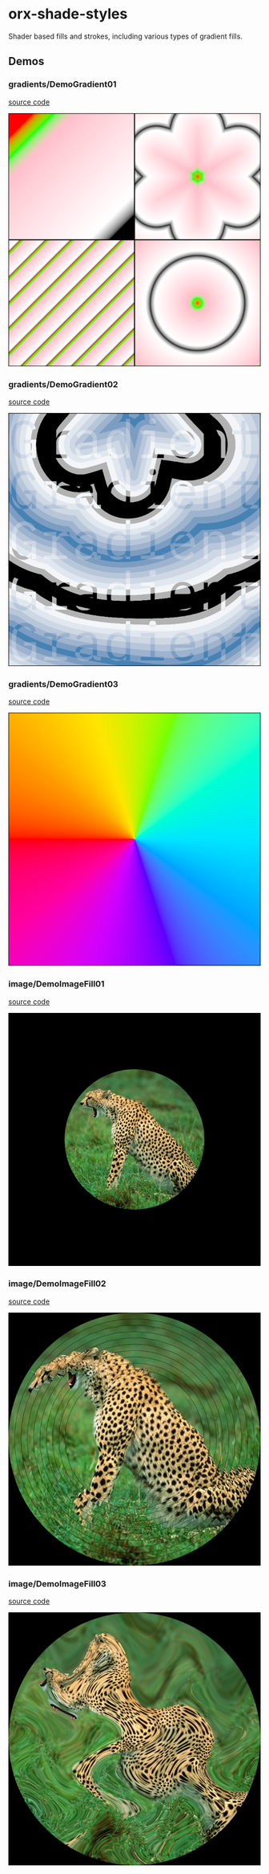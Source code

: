 # orx-shade-styles

Shader based fills and strokes, including various types of gradient fills.

<!-- __demos__ >
# Demos
[DemoRadialGradient01Kt](src/demo/kotlin/DemoRadialGradient01Kt.kt
![DemoRadialGradient01Kt](https://github.com/openrndr/orx/blob/media/orx-shade-styles/images/DemoRadialGradient01Kt.png
<!-- __demos__ -->
## Demos
### gradients/DemoGradient01
[source code](src/jvmDemo/kotlin/gradients/DemoGradient01.kt)

![gradients-DemoGradient01Kt](https://raw.githubusercontent.com/openrndr/orx/media/orx-shade-styles/images/gradients-DemoGradient01Kt.png)

### gradients/DemoGradient02
[source code](src/jvmDemo/kotlin/gradients/DemoGradient02.kt)

![gradients-DemoGradient02Kt](https://raw.githubusercontent.com/openrndr/orx/media/orx-shade-styles/images/gradients-DemoGradient02Kt.png)

### gradients/DemoGradient03
[source code](src/jvmDemo/kotlin/gradients/DemoGradient03.kt)

![gradients-DemoGradient03Kt](https://raw.githubusercontent.com/openrndr/orx/media/orx-shade-styles/images/gradients-DemoGradient03Kt.png)

### image/DemoImageFill01
[source code](src/jvmDemo/kotlin/image/DemoImageFill01.kt)

![image-DemoImageFill01Kt](https://raw.githubusercontent.com/openrndr/orx/media/orx-shade-styles/images/image-DemoImageFill01Kt.png)

### image/DemoImageFill02
[source code](src/jvmDemo/kotlin/image/DemoImageFill02.kt)

![image-DemoImageFill02Kt](https://raw.githubusercontent.com/openrndr/orx/media/orx-shade-styles/images/image-DemoImageFill02Kt.png)

### image/DemoImageFill03
[source code](src/jvmDemo/kotlin/image/DemoImageFill03.kt)

![image-DemoImageFill03Kt](https://raw.githubusercontent.com/openrndr/orx/media/orx-shade-styles/images/image-DemoImageFill03Kt.png)
